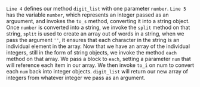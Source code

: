 ``Line 4`` defines our method ``digit_list`` with one parameter ``number``. ``Line 5`` has the variable ``number``, which represents an integer passed as an arguument, and invokes the ``to_s`` method, converting it into a string object. Once ``number`` is converted into a string, we invoke the ``split`` method on that string, ``split`` is used to create an array out of words in a string, when we pass the argument ``''``, it ensures that each character in the string is an individual element in the array. 
Now that we have an array of the individual integers, still in the form of string objects, we invoke the method ``each`` method on that array. We pass a block to ``each``, setting a parameter ``num`` that will reference each item in our array. We then invoke ``to_i`` on num to convert each ``num`` back into integer objects.
``digit_list`` will return our new array of integers from whatever integer we pass as an argument.